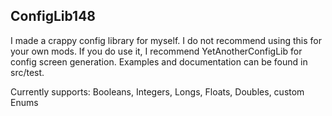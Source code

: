 ## ConfigLib148

I made a crappy config library for myself.
I do not recommend using this for your own mods.
If you do use it, I recommend YetAnotherConfigLib for config screen generation.
Examples and documentation can be found in src/test.

Currently supports:
Booleans, Integers, Longs, Floats, Doubles, custom Enums